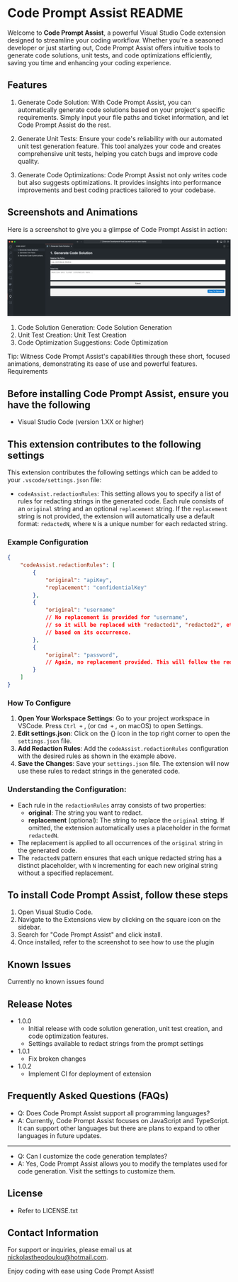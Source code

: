 # Code Prompt Assist README

Welcome to **Code Prompt Assist**, a powerful Visual Studio Code extension designed to streamline your coding workflow. Whether you're a seasoned developer or just starting out, Code Prompt Assist offers intuitive tools to generate code solutions, unit tests, and code optimizations efficiently, saving you time and enhancing your coding experience.

## Features

1. Generate Code Solution: With Code Prompt Assist, you can automatically generate code solutions based on your project's specific requirements. Simply input your file paths and ticket information, and let Code Prompt Assist do the rest.

2. Generate Unit Tests: Ensure your code's reliability with our automated unit test generation feature. This tool analyzes your code and creates comprehensive unit tests, helping you catch bugs and improve code quality.

3. Generate Code Optimizations: Code Prompt Assist not only writes code but also suggests optimizations. It provides insights into performance improvements and best coding practices tailored to your codebase.

## Screenshots and Animations

Here is a screenshot to give you a glimpse of Code Prompt Assist in action:

![How to find](/readme/readme.png)

1. Code Solution Generation: Code Solution Generation
2. Unit Test Creation: Unit Test Creation
3. Code Optimization Suggestions: Code Optimization

Tip: Witness Code Prompt Assist's capabilities through these short, focused animations, demonstrating its ease of use and powerful features.
Requirements

## Before installing Code Prompt Assist, ensure you have the following

- Visual Studio Code (version 1.XX or higher)

## This extension contributes to the following settings

This extension contributes the following settings which can be added to your `.vscode/settings.json` file:

- `codeAssist.redactionRules`: This setting allows you to specify a list of rules for redacting strings in the generated code. Each rule consists of an `original` string and an optional `replacement` string. If the `replacement` string is not provided, the extension will automatically use a default format: `redactedN`, where `N` is a unique number for each redacted string.

### Example Configuration

```json
{
    "codeAssist.redactionRules": [
        {
            "original": "apiKey",
            "replacement": "confidentialKey"
        },
        {
            "original": "username"
            // No replacement is provided for "username",
            // so it will be replaced with "redacted1", "redacted2", etc., 
            // based on its occurrence.
        },
        {
            "original": "password",
            // Again, no replacement provided. This will follow the redactedN pattern.
        }
    ]
}
```

### How To Configure

1. **Open Your Workspace Settings**: Go to your project workspace in VSCode. Press `Ctrl +` , (or `Cmd +` , on macOS) to open Settings.
2. **Edit settings.json**: Click on the {} icon in the top right corner to open the `settings.json` file.
3. **Add Redaction Rules**: Add the `codeAssist.redactionRules` configuration with the desired rules as shown in the example above.
4. **Save the Changes**: Save your `settings.json` file. The extension will now use these rules to redact strings in the generated code.

### Understanding the Configuration:

- Each rule in the `redactionRules` array consists of two properties:
    - **original**: The string you want to redact.
    - **replacement** (optional): The string to replace the `original` string. If omitted, the extension automatically uses a placeholder in the format `redactedN`.
- The replacement is applied to all occurrences of the `original` string in the generated code.
- The `redactedN` pattern ensures that each unique redacted string has a distinct placeholder, with `N` incrementing for each new original string without a specified replacement.


## To install Code Prompt Assist, follow these steps

1. Open Visual Studio Code.
2. Navigate to the Extensions view by clicking on the square icon on the sidebar.
3. Search for "Code Prompt Assist" and click install.
4. Once installed, refer to the screenshot to see how to use the plugin

## Known Issues

Currently no known issues found

## Release Notes

- 1.0.0
    - Initial release with code solution generation, unit test creation, and code optimization features.
    - Settings available to redact strings from the prompt settings
- 1.0.1
    - Fix broken changes
- 1.0.2
    - Implement CI for deployment of extension

## Frequently Asked Questions (FAQs)

- Q: Does Code Prompt Assist support all programming languages?
- A: Currently, Code Prompt Assist focuses on JavaScript and TypeScript. It can support other languages but there are plans to expand to other languages in future updates.

---

- Q: Can I customize the code generation templates?
- A: Yes, Code Prompt Assist allows you to modify the templates used for code generation. Visit the settings to customize them.

## License

- Refer to LICENSE.txt

## Contact Information

For support or inquiries, please email us at <nickolastheodoulou@hotmail.com>.

Enjoy coding with ease using Code Prompt Assist!
